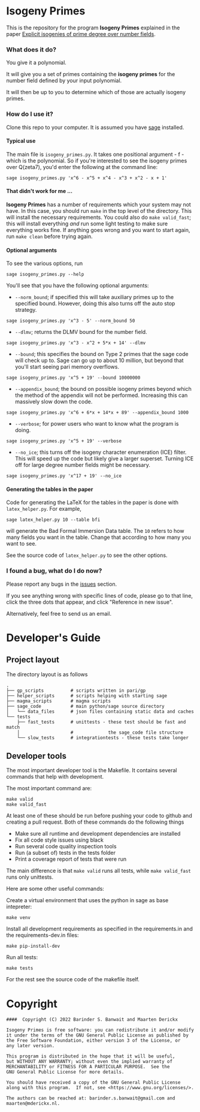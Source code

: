# Isogeny Primes

This is the repository for the program **Isogeny Primes** explained in the paper [Explicit isogenies of prime degree over number fields](https://arxiv.org/abs/2101.02673).

### What does it do?

You give it a polynomial.

It will give you a set of primes containing the **isogeny primes** for the number field defined by your input polynomial.

It will then be up to you to determine which of those are actually isogeny primes.

### How do I use it?

Clone this repo to your computer. It is assumed you have [sage](https://sagemath.org/) installed.

#### Typical use

The main file is `isogeny_primes.py`. It takes one positional argument - f - which is the polynomial. So if you're interested to see the isogeny primes over Q(zeta7), you'd enter the following at the command line:

```
sage isogeny_primes.py 'x^6 - x^5 + x^4 - x^3 + x^2 - x + 1'
```

#### That didn't work for me ...

**Isogeny Primes** has a number of requirements which your system may not have. In this case, you should run `make` in the top level of the directory. This will install the necessary requirements. You could also do `make valid_fast`; this will install everything _and_ run some light testing to make sure everything works fine. If anything goes wrong and you want to start again, run `make clean` before trying again.

#### Optional arguments

To see the various options, run

```
sage isogeny_primes.py --help
```

You'll see that you have the following optional arguments:

 - `--norm_bound`; if specified this will take auxiliary primes up to the specified bound. However, doing this also turns off the auto stop strategy.

 ```
sage isogeny_primes.py 'x^3 - 5' --norm_bound 50
```

 - `--dlmv`; returns the DLMV bound for the number field.

```
sage isogeny_primes.py 'x^3 - x^2 + 5*x + 14' --dlmv
```

 - `--bound`; this specifies the bound on Type 2 primes that the sage code will check up to. Sage can go up to about 10 million, but beyond that you'll start seeing pari memory overflows.

```
sage isogeny_primes.py 'x^5 + 19' --bound 10000000
```

 - `--appendix_bound`; the bound on possible isogeny primes beyond which the method of the appendix will not be performed. Increasing this can massively slow down the code.

```
sage isogeny_primes.py 'x^6 + 6*x + 14*x + 89' --appendix_bound 1000
```

 - `--verbose`; for power users who want to know what the program is doing.

```
sage isogeny_primes.py 'x^5 + 19' --verbose
```

 - `--no_ice`; this turns off the isogeny character enumeration (ICE) filter. This will speed up the code but likely give a larger superset. Turning ICE off for large degree number fields might be necessary.

```
sage isogeny_primes.py 'x^17 + 19' --no_ice
```

#### Generating the tables in the paper

Code for generating the LaTeX for the tables in the paper is done with `latex_helper.py`. For example,

```
sage latex_helper.py 10 --table bfi
```

will generate the Bad Formal Immersion Data table. The `10` refers to how many fields you want in the table. Change that according to how many you want to see.

See the source code of `latex_helper.py` to see the other options.


### I found a bug, what do I do now?

Please report any bugs in the [issues](https://github.com/isogeny_primes/isogeny_primes/issues) section.

If you see anything wrong with specific lines of code, please go to that line, click the three dots that appear, and click "Reference in new issue".

Alternatively, feel free to send us an email.

# Developer's Guide

## Project layout
The directory layout is as follows

    .
    ├── gp_scripts          # scripts written in pari/gp
    ├── helper_scripts      # scripts helping with starting sage
    ├── magma_scripts       # magma scripts
    ├── sage_code           # main python/sage source directory
    │   └── data_files      # json files containing static data and caches
    └── tests
        ├── fast_tests      # unittests - these test should be fast and match
        │                   #             the sage_code file structure
        └── slow_tests      # integrationtests - these tests take longer


## Developer tools

The most important developer tool is the Makefile. It contains several commands that help with development.

The most important command are:

    make valid
    make valid_fast

At least one of these should be run before pushing your code to github and
creating a pull request. Both of these commands do the following things

- Make sure all runtime and development dependencies are installed
- Fix all code style issues using black
- Run several code quality inspection tools
- Run (a subset of) tests in the tests folder
- Print a coverage report of tests that were run

The main difference is that `make valid` runs all tests, while `make valid_fast` runs only unittests.

Here are some other useful commands:

Create a virtual environment that uses the python in sage as base intepreter:

    make venv

Install all development requirements as specified in the requirements.in
and the requirements-dev.in files:

    make pip-install-dev

Run all tests:

    make tests

For the rest see the source code of the makefile itself.

# Copyright

    ####  Copyright (C) 2022 Barinder S. Banwait and Maarten Derickx

    Isogeny Primes is free software: you can redistribute it and/or modify
    it under the terms of the GNU General Public License as published by
    the Free Software Foundation, either version 3 of the License, or
    any later version.

    This program is distributed in the hope that it will be useful,
    but WITHOUT ANY WARRANTY; without even the implied warranty of
    MERCHANTABILITY or FITNESS FOR A PARTICULAR PURPOSE.  See the
    GNU General Public License for more details.

    You should have received a copy of the GNU General Public License
    along with this program.  If not, see <https://www.gnu.org/licenses/>.

    The authors can be reached at: barinder.s.banwait@gmail.com and
    maarten@mderickx.nl.